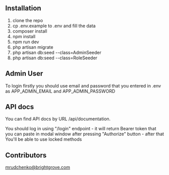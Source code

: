 ## Installation

1. clone the repo
2. cp .env.example to .env and fill the data
3. composer install
4. npm install
5. npm run dev
6. php artisan migrate
7. php artisan db:seed --class=AdminSeeder
8. php artisan db:seed --class=RoleSeeder

## Admin User
To login firstly you should use email and password that you entered in .env as APP_ADMIN_EMAIL and APP_ADMIN_PASSWORD

## API docs 
You can find API docs by URL /api/documentation.

You should log in using "/login" endpoint - it will return Bearer token that you can paste in modal window after 
pressing "Authorize" button - after that You'll be able to use locked methods

## Contributors
mrudchenko@brightgrove.com
